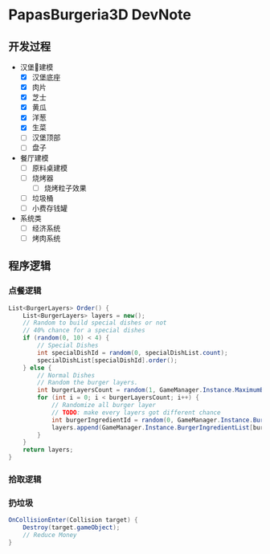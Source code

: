 # PapasBurgeria3D DevNote

## 开发过程

- 汉堡🍔建模
  - [x] 汉堡底座
  - [x] 肉片
  - [x] 芝士
  - [x] 黄瓜
  - [x] 洋葱
  - [x] 生菜
  - [ ] 汉堡顶部
  - [ ] 盘子

- 餐厅建模
  - [ ] 原料桌建模
  - [ ] 烧烤器
    - [ ] 烧烤粒子效果
  - [ ] 垃圾桶
  - [ ] 小费存钱罐

- 系统类
  - [ ] 经济系统
  - [ ] 烤肉系统

## 程序逻辑

### 点餐逻辑

```c#
List<BurgerLayers> Order() {
    List<BurgerLayers> layers = new();
    // Random to build special dishes or not
    // 40% chance for a special dishes
    if (random(0, 10) < 4) {
        // Special Dishes
        int specialDishId = random(0, specialDishList.count);
        specialDishList[specialDishId].order();
    } else {
        // Normal Dishes
        // Random the burger layers.
        int burgerLayersCount = random(1, GameManager.Instance.MaximumBurgerLayer);
        for (int i = 0; i < burgerLayersCount; i++) {
            // Randomize all burger layer
            // TODO: make every layers got different chance
            int burgerIngredientId = random(0, GameManager.Instance.BurgerIngredientList);
            layers.append(GameManager.Instance.BurgerIngredientList[burgerIngredientId]);
        }
    }
    return layers;
}
```

### 拾取逻辑

### 扔垃圾

```c#
OnCollisionEnter(Collision target) {
    Destroy(target.gameObject);
    // Reduce Money
}
```